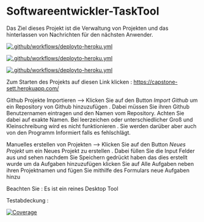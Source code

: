 # Softwareentwickler-TaskTool
Das Ziel dieses Projekt ist die Verwaltung von Projekten und das hinterlassen von Nachrichten für den nächsten Anwender. 

[![.github/workflows/deployto-heroku.yml](https://github.com/davidebschke/Softwareentwickler-TaskTool/actions/workflows/deployto-heroku.yml/badge.svg)](https://github.com/davidebschke/Softwareentwickler-TaskTool/actions/workflows/deployto-heroku.yml)

[![.github/workflows/deployto-heroku.yml](https://github.com/davidebschke/Softwareentwickler-TaskTool/actions/workflows/build.yml/badge.svg)](https://github.com/davidebschke/Softwareentwickler-TaskTool/actions/workflows/build.yml)

[![.github/workflows/deployto-heroku.yml](https://github.com/davidebschke/Softwareentwickler-TaskTool/actions/workflows/sonar-frontend.yml/badge.svg)](https://github.com/davidebschke/Softwareentwickler-TaskTool/actions/workflows/sonar-frontend.yml)

Zum Starten des Projekts auf diesen Link klicken : https://capstone-sett.herokuapp.com/

Github Projekte Importieren --> Klicken Sie auf den Button *Import Github* um ein Repository von Github hinzuzufügen . Dabei müssen Sie ihren Github      Benutzernamen eintragen und den Namen vom Repository. Achten Sie dabei auf exakte Namen. Bei leerzeichen oder	unterschiedlicher Groß und Kleinschreibung wird es nicht funktionieren . Sie werden darüber aber auch von den Programm Informiert falls es fehlschlägt.

Manuelles erstellen von Projekten --> Klicken Sie auf den Button *Neues Projekt* um ein Neues Projekt zu erstellen . Dabei füllen Sie die Input Felder aus und sehen nachdem Sie Speichern gedrückt haben das dies erstellt wurde um da Aufgaben hinzuzufügen klicken Sie auf Alle Aufgaben neben ihren Projektnamen und fügen Sie mithilfe des Formulars neue Aufgaben hinzu


Beachten Sie : Es ist ein reines Desktop Tool


Testabdeckung :

[![Coverage](https://sonarcloud.io/api/project_badges/measure?project=davidebschke_Softwareentwickler-TaskTool_backend&metric=coverage)](https://sonarcloud.io/summary/new_code?id=davidebschke_Softwareentwickler-TaskTool_backend)
